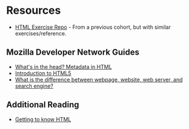 # Resources

* [HTML Exercise Repo](https://github.com/seanrreid/HTML) - From a previous cohort, but with similar exercises/reference.

## Mozilla Developer Network Guides

* [What's in the head? Metadata in HTML](https://developer.mozilla.org/en-US/docs/Learn/HTML/Introduction_to_HTML/The_head_metadata_in_HTML)
* [Introduction to HTML5](https://developer.mozilla.org/en-US/docs/Web/Guide/HTML/HTML5/Introduction_to_HTML5)
* [What is the difference between webpage, website, web server, and search engine?](https://developer.mozilla.org/en-US/docs/Learn/Common_questions/Pages_sites_servers_and_search_engines)

## Additional Reading

* [Getting to know HTML](https://learn.shayhowe.com/html-css/getting-to-know-html/)